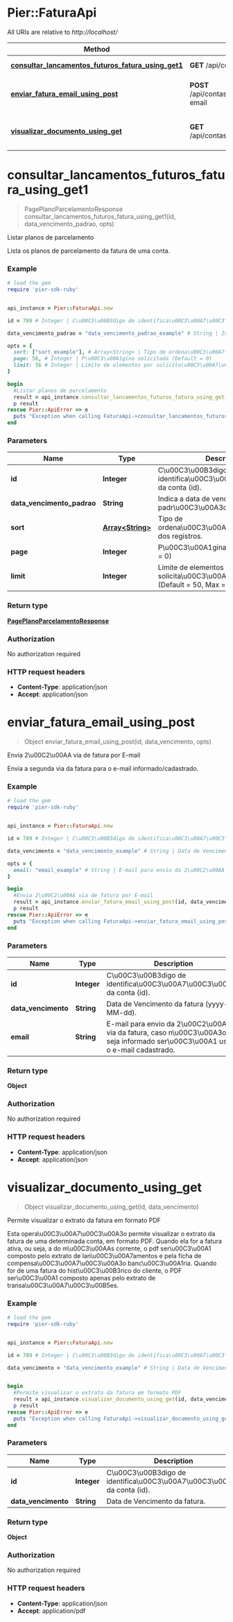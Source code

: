# Pier::FaturaApi

All URIs are relative to *http://localhost/*

Method | HTTP request | Description
------------- | ------------- | -------------
[**consultar_lancamentos_futuros_fatura_using_get1**](FaturaApi.md#consultar_lancamentos_futuros_fatura_using_get1) | **GET** /api/contas/{id}/faturas/planos-parcelamento | Listar planos de parcelamento
[**enviar_fatura_email_using_post**](FaturaApi.md#enviar_fatura_email_using_post) | **POST** /api/contas/{id}/faturas/{dataVencimento}/enviar-email | Envia 2\u00C2\u00AA via de fatura por E-mail
[**visualizar_documento_using_get**](FaturaApi.md#visualizar_documento_using_get) | **GET** /api/contas/{id}/faturas/{dataVencimento}/arquivo.pdf | Permite visualizar o extrato da fatura em formato PDF




# **consultar_lancamentos_futuros_fatura_using_get1**
> PagePlanoParcelamentoResponse consultar_lancamentos_futuros_fatura_using_get1(id, data_vencimento_padrao, opts)

Listar planos de parcelamento

Lista os planos de parcelamento da fatura de uma conta.

### Example
```ruby
# load the gem
require 'pier-sdk-ruby'


api_instance = Pier::FaturaApi.new

id = 789 # Integer | C\u00C3\u00B3digo de identifica\u00C3\u00A7\u00C3\u00A3o da conta (id).

data_vencimento_padrao = "data_vencimento_padrao_example" # String | Indica a data de vencimento padr\u00C3\u00A3o das faturas

opts = { 
  sort: ["sort_example"], # Array<String> | Tipo de ordena\u00C3\u00A7\u00C3\u00A3o dos registros.
  page: 56, # Integer | P\u00C3\u00A1gina solicitada (Default = 0)
  limit: 56 # Integer | Limite de elementos por solicita\u00C3\u00A7\u00C3\u00A3o (Default = 50, Max = 50)
}

begin
  #Listar planos de parcelamento
  result = api_instance.consultar_lancamentos_futuros_fatura_using_get1(id, data_vencimento_padrao, opts)
  p result
rescue Pier::ApiError => e
  puts "Exception when calling FaturaApi->consultar_lancamentos_futuros_fatura_using_get1: #{e}"
end
```

### Parameters

Name | Type | Description  | Notes
------------- | ------------- | ------------- | -------------
 **id** | **Integer**| C\u00C3\u00B3digo de identifica\u00C3\u00A7\u00C3\u00A3o da conta (id). | 
 **data_vencimento_padrao** | **String**| Indica a data de vencimento padr\u00C3\u00A3o das faturas | 
 **sort** | [**Array&lt;String&gt;**](String.md)| Tipo de ordena\u00C3\u00A7\u00C3\u00A3o dos registros. | [optional] 
 **page** | **Integer**| P\u00C3\u00A1gina solicitada (Default = 0) | [optional] 
 **limit** | **Integer**| Limite de elementos por solicita\u00C3\u00A7\u00C3\u00A3o (Default = 50, Max = 50) | [optional] 


### Return type

[**PagePlanoParcelamentoResponse**](PagePlanoParcelamentoResponse.md)

### Authorization

No authorization required

### HTTP request headers

 - **Content-Type**: application/json
 - **Accept**: application/json




# **enviar_fatura_email_using_post**
> Object enviar_fatura_email_using_post(id, data_vencimento, opts)

Envia 2\u00C2\u00AA via de fatura por E-mail

Envia a segunda via da fatura para o e-mail informado/cadastrado.

### Example
```ruby
# load the gem
require 'pier-sdk-ruby'


api_instance = Pier::FaturaApi.new

id = 789 # Integer | C\u00C3\u00B3digo de identifica\u00C3\u00A7\u00C3\u00A3o da conta (id).

data_vencimento = "data_vencimento_example" # String | Data de Vencimento da fatura (yyyy-MM-dd).

opts = { 
  email: "email_example" # String | E-mail para envio da 2\u00C2\u00AA via da fatura, caso n\u00C3\u00A3o seja informado ser\u00C3\u00A1 usado o e-mail cadastrado.
}

begin
  #Envia 2\u00C2\u00AA via de fatura por E-mail
  result = api_instance.enviar_fatura_email_using_post(id, data_vencimento, opts)
  p result
rescue Pier::ApiError => e
  puts "Exception when calling FaturaApi->enviar_fatura_email_using_post: #{e}"
end
```

### Parameters

Name | Type | Description  | Notes
------------- | ------------- | ------------- | -------------
 **id** | **Integer**| C\u00C3\u00B3digo de identifica\u00C3\u00A7\u00C3\u00A3o da conta (id). | 
 **data_vencimento** | **String**| Data de Vencimento da fatura (yyyy-MM-dd). | 
 **email** | **String**| E-mail para envio da 2\u00C2\u00AA via da fatura, caso n\u00C3\u00A3o seja informado ser\u00C3\u00A1 usado o e-mail cadastrado. | [optional] 


### Return type

**Object**

### Authorization

No authorization required

### HTTP request headers

 - **Content-Type**: application/json
 - **Accept**: application/json




# **visualizar_documento_using_get**
> Object visualizar_documento_using_get(id, data_vencimento)

Permite visualizar o extrato da fatura em formato PDF

Esta opera\u00C3\u00A7\u00C3\u00A3o permite visualizar o extrato da fatura de uma determinada conta, em formato PDF. Quando ela for a fatura ativa, ou seja, a do m\u00C3\u00AAs corrente, o pdf ser\u00C3\u00A1 composto pelo extrato de lan\u00C3\u00A7amentos e pela ficha de compensa\u00C3\u00A7\u00C3\u00A3o banc\u00C3\u00A1ria. Quando for de uma fatura do hist\u00C3\u00B3rico do cliente, o PDF ser\u00C3\u00A1 composto apenas pelo extrato de transa\u00C3\u00A7\u00C3\u00B5es.

### Example
```ruby
# load the gem
require 'pier-sdk-ruby'


api_instance = Pier::FaturaApi.new

id = 789 # Integer | C\u00C3\u00B3digo de identifica\u00C3\u00A7\u00C3\u00A3o da conta (id).

data_vencimento = "data_vencimento_example" # String | Data de Vencimento da fatura.


begin
  #Permite visualizar o extrato da fatura em formato PDF
  result = api_instance.visualizar_documento_using_get(id, data_vencimento)
  p result
rescue Pier::ApiError => e
  puts "Exception when calling FaturaApi->visualizar_documento_using_get: #{e}"
end
```

### Parameters

Name | Type | Description  | Notes
------------- | ------------- | ------------- | -------------
 **id** | **Integer**| C\u00C3\u00B3digo de identifica\u00C3\u00A7\u00C3\u00A3o da conta (id). | 
 **data_vencimento** | **String**| Data de Vencimento da fatura. | 


### Return type

**Object**

### Authorization

No authorization required

### HTTP request headers

 - **Content-Type**: application/json
 - **Accept**: application/pdf





